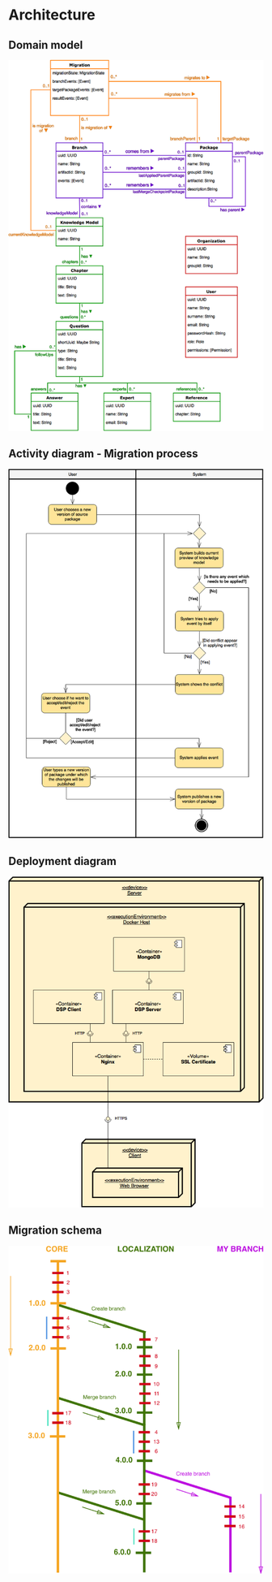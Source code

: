 # Architecture

## Domain model

![Domain model](/docs/images/domain-model.png)

## Activity diagram - Migration process

![Activity diagram - Migration process](/docs/images/activity-migration.png)

## Deployment diagram

![Deployment diagram](/docs/images/deployment-diagram.png)

## Migration schema

![Migration](/docs/images/migration.png)

